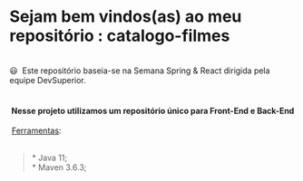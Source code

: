 # Sejam bem vindos(as) ao meu repositório : catalogo-filmes
<br>
😃&nbsp&nbspEste repositório baseia-se na Semana Spring & React dirigida pela equipe DevSuperior.
<br><br>
<h4>&nbspNesse projeto utilizamos um repositório único para Front-End e Back-End</h4>
&nbsp<u>Ferramentas</u>:
<br><br>
<blockquote>*&nbspJava 11;
<br>
*&nbspMaven 3.6.3;
<br>

